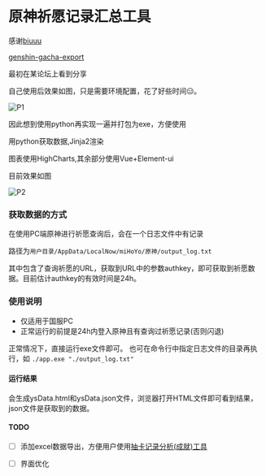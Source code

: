 原神祈愿记录汇总工具
====
感谢[biuuu](https://github.com/biuuu)

[genshin-gacha-export](https://github.com/biuuu/genshin-gacha-export)

最初在某论坛上看到分享

自己使用后效果如图，只是需要环境配置，花了好些时间😑。

![P1](https://cdn.jsdelivr.net/gh/ktKongTong/genshin-wish-data/pic/p1.png)

因此想到使用python再实现一遍并打包为exe，方便使用

用python获取数据,Jinja2渲染

图表使用HighCharts,其余部分使用Vue+Element-ui

目前效果如图

![P2](https://cdn.jsdelivr.net/gh/ktKongTong/genshin-wish-data/pic/p2.png)

### 获取数据的方式

在使用PC端原神进行祈愿查询后，会在一个日志文件中有记录

路径为`用户目录/AppData/LocalNow/miHoYo/原神/output_log.txt`

其中包含了查询祈愿的URL，获取到URL中的参数authkey，即可获取到祈愿数据。目前估计authkey的有效时间是24h。


### 使用说明

- 仅适用于国服PC
- 正常运行的前提是24h内登入原神且有查询过祈愿记录(否则闪退)

正常情况下，直接运行exe文件即可。
也可在命令行中指定日志文件的目录再执行，如
`./app.exe "./output_log.txt"`

#### 运行结果
会生成ysData.html和ysData.json文件，浏览器打开HTML文件即可看到结果，json文件是获取到的数据。

#### TODO

-[ ] 添加excel数据导出，方便用户使用[抽卡记录分析(成就)工具](https://genshin-gacha-analyzer.vercel.app/)

-[ ] 界面优化
